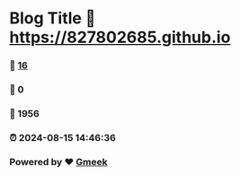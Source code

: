 # Blog Title :link: https://827802685.github.io 
### :page_facing_up: [16](https://827802685.github.io/tag.html) 
### :speech_balloon: 0 
### :hibiscus: 1956 
### :alarm_clock: 2024-08-15 14:46:36 
### Powered by :heart: [Gmeek](https://github.com/Meekdai/Gmeek)
